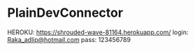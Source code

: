 ﻿# PlainDevConnector
HEROKU: https://shrouded-wave-81164.herokuapp.com/
login: Raka_adlip@hotmail.com
pass: 123456789
